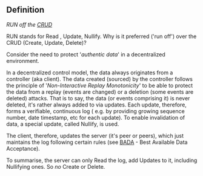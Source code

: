 ## Definition

_RUN off the [CRUD](CRUD)_ 

RUN stands for Read , Update,  Nullify. Why is it preferred ('run off') over the CRUD (Create, Update, Delete)?

Consider the need to protect '_authentic data_' in a decentralized environment.

In a decentralized control model, the data always originates from a controller (aka client). The data created (sourced) by the controller follows the principle of '_Non-Interactive Replay Monotonicity_' to be able to protect the data from a replay (events are changed) or a deletion (some events are deleted) attacks. That is to say, the data (or events comprising it) is never deleted, it's rather always added to via updates. Each update, therefore, forms a verifiable, continuous log ( e.g. by providing growing sequence number, date timestamp, etc for each update). To enable invalidation of data, a special update, called Nullify, is used.

The client, therefore, updates the server (it's peer or peers), which just maintains the log following certain rules (see [BADA](best-available-data-acceptance-mechanism) - Best Available Data Acceptance).

To summarise, the server can only Read the log, add Updates to it, including Nullifying ones. So *no* Create or Delete.